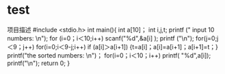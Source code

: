 # test
项目描述
#include <stdio.h>
int main(){
int a[10]；
int i,j,t;
printf (" input 10 numbers: \n");
for (i=0；i＜10;i++)
scanf("%d",&a[i] );
printf ("\n");
for(j=0;j＜9；j++)
for(i=0;i＜9-j;i++)
if (a[i]＞a[i+1])
{t=a[i]；a[i]=a[i+1]；a[i+1]=t；}
printf("the sorted numbers: \n")；
for(i=0；i＜10；i++)
printf( "%d",a[i]);
printf("\n");
return 0;
}
